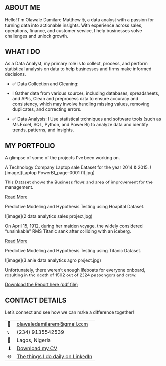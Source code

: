 # <!--Section 1: Introduce your self-->
## ABOUT ME

Hello! I'm Olawale Damilare Matthew 🤓, a data analyst with a passion for turning data into actionable insights. With experience across sales, operations, finance, and customer service, I help businesses solve challenges and unlock growth.


<!--Mention your top/relevant skills here - core and soft skills-->
## WHAT I DO

As a Data Analyst, my primary role is to collect, process, and perform statistical analysis on data to help businesses and firms make informed decisions.
- ✅ Data Collection and Cleaning:
- I Gather data from various sources, including databases, spreadsheets, and APIs, Clean and preprocess data to ensure accuracy and consistency, which may involve handling missing values, removing duplicates, and correcting errors. 

- ✅ Data Analysis:
I Use statistical techniques and software tools (such as Ms.Excel, SQL, Python, and Power Bi) to analyze data and identify trends, patterns, and insights. 


<!--Section 2: List 3-4 key projects-->
## MY PORTFOLIO 

A glimpse of some of the projects I've been working on.

A Technology Company Laptop sale Dataset for the year 2014 & 2015.
![image](Laptop PowerBI_page-0001 (1).jpg)

This Dataset shows the Business flows and area of improvement for the management.


[Read More](https://www.linkedin.com/posts/olawale-damilare-matthew-2a8a5a146_dataanalysis-dashboard-datavisualization-activity-7271859411801821184-111U?utm_source=share&utm_medium=member_desktop)

Predictive Modeling and Hypothesis Testing using Hoapital Dataset.

![image](2  data analytics sales project.jpg)

On April 15, 1912, during her maiden voyage, the widely considered “unsinkable” RMS Titanic sank after colliding with an iceberg. 

[Read More](https://www.linkedin.com/pulse/predictive-modeling-hypothesis-testing-using-titanic-dataset/)

Predictive Modeling and Hypothesis Testing using Titanic Dataset.

![image](3 anie data analytics agro project.jpg)

Unfortunately, there weren’t enough lifeboats for everyone onboard, resulting in the death of 1502 out of 2224 passengers and crew. 

<a href="17 How to Present Data to Executives k.pdf">Download the Report here (pdf file)</a>


## CONTACT DETAILS

Let’s connect and see how we can make a difference together!
<table>
  <tbody>
    <tr>
      <td>📧</td>
      <td><a href="mailto:olawaledamilarem@gmail.com">olawaledamilarem@gmail.com</a></td>
    </tr>
    <tr>
      <td>📞</td>
      <td>(234) 9135542539</td>
    </tr>
    <tr>
      <td>📍</td>
      <td>Lagos, Nigeria</td>
    </tr>
    <tr>
      <td>⬇</td>
      <td><a href="Olawale Damilare resume (1).docx11 2024.pdf">Download my CV</a></td>
    </tr>
    <tr>
      <td>🌐</td>
      <td><a href="www.linkedin.com/in/olawale-damilare-matthew-2a8a5a146">The things I do daily on LinkedIn</a></td>
    </tr>
  </tbody>
</table>
